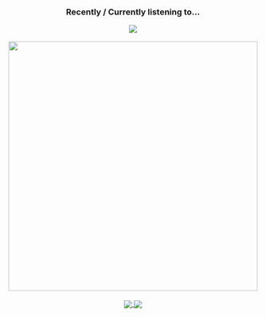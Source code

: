 <div align="center" text-align='center'>
  <h3>Recently / Currently listening to...</h3>
  <a href="https://open.spotify.com/user/r7ewxyzhfaehd0nli8rvnklts">
    <img align="center" src="https://dickeyy.vercel.app/api/spotify?background_color=282a36&border_color=none" />
  </a>
  <br/><br/>
  <a href="https://ko-fi.com/dickey">
    <img align="center" src="https://storage.ko-fi.com/cdn/brandasset/kofi_button_stroke.png?" width="500px" />
  </a>
  <br/><br/>
  
  <a href="https://github.com/dickeyy">
    <img align="center" src="https://github-readme-stats.vercel.app/api?username=dickeyy&theme=dracula&hide_border=true&show_icons=true&hide=issues" />
  </a>
  <a href="https://github.com/dickeyy">
    <img align="center" src="https://github-readme-stats.vercel.app/api/top-langs/?username=dickeyy&layout=compact&theme=dracula&hide_border=true&langs_count=6&hide=css,html" />
  </a>
</div>

